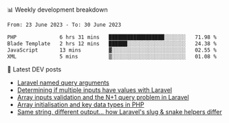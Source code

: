 📊 Weekly development breakdown
<!--START_SECTION:waka-->

```txt
From: 23 June 2023 - To: 30 June 2023

PHP              6 hrs 31 mins   ██████████████████░░░░░░░   71.98 %
Blade Template   2 hrs 12 mins   ██████░░░░░░░░░░░░░░░░░░░   24.38 %
JavaScript       13 mins         ▓░░░░░░░░░░░░░░░░░░░░░░░░   02.55 %
XML              5 mins          ▒░░░░░░░░░░░░░░░░░░░░░░░░   01.08 %
```

<!--END_SECTION:waka-->

📕 Latest DEV posts
<!-- BLOG-POST-LIST:START -->
- [Laravel named query arguments](https://dev.to/michaelvickersuk/laravel-named-query-arguments-28kd)
- [Determining if multiple inputs have values with Laravel](https://dev.to/michaelvickersuk/determining-if-multiple-inputs-have-values-with-laravel-km6)
- [Array inputs validation and the N+1 query problem in Laravel](https://dev.to/michaelvickersuk/array-inputs-validation-and-the-n1-query-problem-in-laravel-2agb)
- [Array initialisation and key data types in PHP](https://dev.to/michaelvickersuk/array-initialisation-and-key-data-types-in-php-1e5b)
- [Same string, different output... how Laravel&#39;s slug &amp; snake helpers differ](https://dev.to/michaelvickersuk/same-string-different-output-how-laravels-slug-snake-helpers-differ-1ccj)
<!-- BLOG-POST-LIST:END -->
